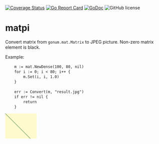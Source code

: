 [![Coverage Status](https://coveralls.io/repos/github/Konstantin8105/matpi/badge.svg?branch=master)](https://coveralls.io/github/Konstantin8105/matpi?branch=master)
[![Go Report Card](https://goreportcard.com/badge/github.com/Konstantin8105/matpi)](https://goreportcard.com/report/github.com/Konstantin8105/matpi)
[![GoDoc](https://godoc.org/github.com/Konstantin8105/matpi?status.svg)](https://godoc.org/github.com/Konstantin8105/matpi)
![GitHub license](https://img.shields.io/badge/license-MIT-blue.svg)

# matpi

Convert matrix from `gonum.mat.Matrix` to JPEG picture.
Non-zero matrix element is black.

Example:

```golang
	m := mat.NewDense(100, 80, nil)
	for i := 0; i < 80; i++ {
		m.Set(i, i, 1.0)
	}

	err := Convert(m, "result.jpg")
	if err != nil {
		return
	}
```

![Diagonal](https://raw.githubusercontent.com/Konstantin8105/matpi/master/testdata/diagonal_expect.jpg)

